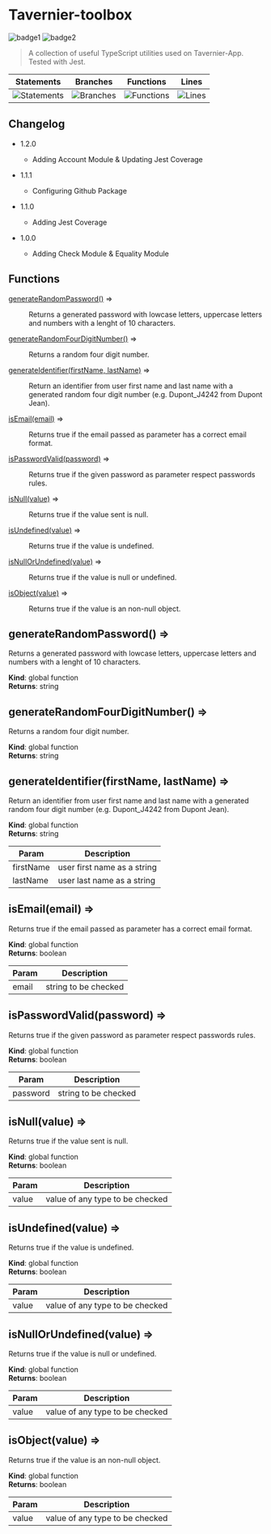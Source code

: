 # Tavernier-toolbox
![badge1](https://img.shields.io/badge/language-TypeScript-blue) ![badge2](https://img.shields.io/badge/license-ISC-brightgreen)

> A collection of useful TypeScript utilities used on Tavernier-App. Tested with Jest.

| Statements | Branches | Functions | Lines |
| -----------|----------|-----------|-------|
| ![Statements](https://img.shields.io/badge/Coverage-100%25-brightgreen.svg "Make me better!") | ![Branches](https://img.shields.io/badge/Coverage-100%25-brightgreen.svg "Make me better!") | ![Functions](https://img.shields.io/badge/Coverage-100%25-brightgreen.svg "Make me better!") | ![Lines](https://img.shields.io/badge/Coverage-100%25-brightgreen.svg "Make me better!") |

## Changelog

-   1.2.0

    -   Adding Account Module & Updating Jest Coverage

-   1.1.1

    -   Configuring Github Package

-   1.1.0

    -   Adding Jest Coverage

-   1.0.0

    -   Adding Check Module & Equality Module

## Functions

<dl>
<dt><a href="#generateRandomPassword">generateRandomPassword()</a> ⇒</dt>
<dd><p>Returns a generated password with lowcase letters, uppercase letters and numbers with a lenght of 10 characters.</p>
</dd>
<dt><a href="#generateRandomFourDigitNumber">generateRandomFourDigitNumber()</a> ⇒</dt>
<dd><p>Returns a random four digit number.</p>
</dd>
<dt><a href="#generateIdentifier">generateIdentifier(firstName, lastName)</a> ⇒</dt>
<dd><p>Return an identifier from user first name and last name with a generated random four digit number (e.g. Dupont_J4242 from Dupont Jean).</p>
</dd>
<dt><a href="#isEmail">isEmail(email)</a> ⇒</dt>
<dd><p>Returns true if the email passed as parameter has a correct email format.</p>
</dd>
<dt><a href="#isPasswordValid">isPasswordValid(password)</a> ⇒</dt>
<dd><p>Returns true if the given password as parameter respect passwords rules.</p>
</dd>
<dt><a href="#isNull">isNull(value)</a> ⇒</dt>
<dd><p>Returns true if the value sent is null.</p>
</dd>
<dt><a href="#isUndefined">isUndefined(value)</a> ⇒</dt>
<dd><p>Returns true if the value is undefined.</p>
</dd>
<dt><a href="#isNullOrUndefined">isNullOrUndefined(value)</a> ⇒</dt>
<dd><p>Returns true if the value is null or undefined.</p>
</dd>
<dt><a href="#isObject">isObject(value)</a> ⇒</dt>
<dd><p>Returns true if the value is an non-null object.</p>
</dd>
</dl>

<a name="generateRandomPassword"></a>

## generateRandomPassword() ⇒
Returns a generated password with lowcase letters, uppercase letters and numbers with a lenght of 10 characters.

**Kind**: global function  
**Returns**: string  
<a name="generateRandomFourDigitNumber"></a>

## generateRandomFourDigitNumber() ⇒
Returns a random four digit number.

**Kind**: global function  
**Returns**: string  
<a name="generateIdentifier"></a>

## generateIdentifier(firstName, lastName) ⇒
Return an identifier from user first name and last name with a generated random four digit number (e.g. Dupont_J4242 from Dupont Jean).

**Kind**: global function  
**Returns**: string  

| Param | Description |
| --- | --- |
| firstName | user first name as a string |
| lastName | user last name as a string |

<a name="isEmail"></a>

## isEmail(email) ⇒
Returns true if the email passed as parameter has a correct email format.

**Kind**: global function  
**Returns**: boolean  

| Param | Description |
| --- | --- |
| email | string to be checked |

<a name="isPasswordValid"></a>

## isPasswordValid(password) ⇒
Returns true if the given password as parameter respect passwords rules.

**Kind**: global function  
**Returns**: boolean  

| Param | Description |
| --- | --- |
| password | string to be checked |

<a name="isNull"></a>

## isNull(value) ⇒
Returns true if the value sent is null.

**Kind**: global function  
**Returns**: boolean  

| Param | Description |
| --- | --- |
| value | value of any type to be checked |

<a name="isUndefined"></a>

## isUndefined(value) ⇒
Returns true if the value is undefined.

**Kind**: global function  
**Returns**: boolean  

| Param | Description |
| --- | --- |
| value | value of any type to be checked |

<a name="isNullOrUndefined"></a>

## isNullOrUndefined(value) ⇒
Returns true if the value is null or undefined.

**Kind**: global function  
**Returns**: boolean  

| Param | Description |
| --- | --- |
| value | value of any type to be checked |

<a name="isObject"></a>

## isObject(value) ⇒
Returns true if the value is an non-null object.

**Kind**: global function  
**Returns**: boolean  

| Param | Description |
| --- | --- |
| value | value of any type to be checked |

